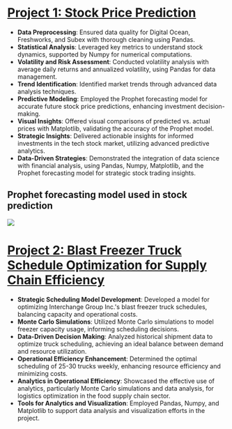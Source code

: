 # [Project 1: Stock Price Prediction](https://github.com/Pyken10/Stock-Prediction)  

* **Data Preprocessing**: Ensured data quality for Digital Ocean, Freshworks, and Subex with thorough cleaning using Pandas.
* **Statistical Analysis**: Leveraged key metrics to understand stock dynamics, supported by Numpy for numerical computations.
* **Volatility and Risk Assessment**: Conducted volatility analysis with average daily returns and annualized volatility, using Pandas for data management.
* **Trend Identification**: Identified market trends through advanced data analysis techniques.
* **Predictive Modeling**: Employed the Prophet forecasting model for accurate future stock price predictions, enhancing investment decision-making.
* **Visual Insights**: Offered visual comparisons of predicted vs. actual prices with Matplotlib, validating the accuracy of the Prophet model.
* **Strategic Insights**: Delivered actionable insights for informed investments in the tech stock market, utilizing advanced predictive analytics.
* **Data-Driven Strategies**: Demonstrated the integration of data science with financial analysis, using Pandas, Numpy, Matplotlib, and the Prophet forecasting model for strategic stock trading insights.

## Prophet forecasting model used in stock prediction
![](images/forecast.png)

# [Project 2: Blast Freezer Truck Schedule Optimization for Supply Chain Efficiency](https://github.com/Pyken10/Blast-Freezer-Truck-Schedule-Optimization-for-Supply-Chain-Efficiency)

* **Strategic Scheduling Model Development**: Developed a model for optimizing Interchange Group Inc.'s blast freezer truck schedules, balancing capacity and operational costs.
* **Monte Carlo Simulations**: Utilized Monte Carlo simulations to model freezer capacity usage, informing scheduling decisions.
* **Data-Driven Decision Making**: Analyzed historical shipment data to optimize truck scheduling, achieving an ideal balance between demand and resource utilization.
* **Operational Efficiency Enhancement**: Determined the optimal scheduling of 25-30 trucks weekly, enhancing resource efficiency and minimizing costs.
* **Analytics in Operational Efficiency**: Showcased the effective use of analytics, particularly Monte Carlo simulations and data analysis, for logistics optimization in the food supply chain sector.
* **Tools for Analytics and Visualization**: Employed Pandas, Numpy, and Matplotlib to support data analysis and visualization efforts in the project.

